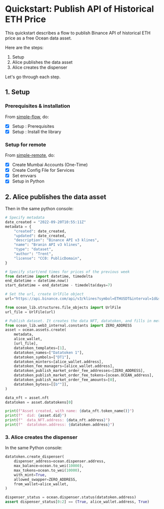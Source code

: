 <!--
Copyright 2022 Ocean Protocol Foundation
SPDX-License-Identifier: Apache-2.0
-->

# Quickstart: Publish API of Historical ETH Price

This quickstart describes a flow to publish Binance API of historical ETH price as a free Ocean data asset.

Here are the steps:

1.  Setup
2.  Alice publishes the data asset
3.  Alice creates the dispenser

Let's go through each step.

## 1. Setup

### Prerequisites & installation

From [simple-flow](data-nfts-and-datatokens-flow.md), do:
- [x] Setup : Prerequisites
- [x] Setup : Install the library

### Setup for remote

From [simple-remote](simple-remote.md), do:
- [x] Create Mumbai Accounts (One-Time)
- [x] Create Config File for Services
- [x] Set envvars
- [x] Setup in Python

## 2. Alice publishes the data asset

Then in the same python console:
```python
# Specify metadata
date_created = "2022-09-20T10:55:11Z"
metadata = {
    "created": date_created,
    "updated": date_created,
    "description": "Binance API v3 klines",
    "name": "Branin API v3 klines",
    "type": "dataset",
    "author": "Trent",
    "license": "CC0: PublicDomain",
}

# Specify start/end times for prices of the previous week
from datetime import datetime, timedelta
end_datetime = datetime.now() 
start_datetime = end_datetime - timedelta(days=7) 

# Set the url, create UrlFile object
url="https://api.binance.com/api/v3/klines?symbol=ETHUSDT&interval=1d&startTime={int(start_datetime.timestamp())*1000}&endTime={int(end_datetime.timestamp())*1000}"

from ocean_lib.structures.file_objects import UrlFile
url_file = UrlFile(url)

# Publish dataset. It creates the data NFT, datatoken, and fills in metadata
from ocean_lib.web3_internal.constants import ZERO_ADDRESS
asset = ocean.assets.create(
    metadata,
    alice_wallet,
    [url_file],
    datatoken_templates=[1],
    datatoken_names=["Datatoken 1"],
    datatoken_symbols=["DT1"],
    datatoken_minters=[alice_wallet.address],
    datatoken_fee_managers=[alice_wallet.address],
    datatoken_publish_market_order_fee_addresses=[ZERO_ADDRESS],
    datatoken_publish_market_order_fee_tokens=[ocean.OCEAN_address],
    datatoken_publish_market_order_fee_amounts=[0],
    datatoken_bytess=[[b""]],
)

data_nft = asset.nft
datatoken = asset.datatokens[0]

print(f"Asset created, with name: {data_nft.token_name()}")
print(f"  did: {asset.did}")
print(f"  data_NFT.address: {data_nft.address}")
print(f"  datatoken.address: {datatoken.address}")
```

### 3. Alice creates the dispenser

In the same Python console:
```python
datatoken.create_dispenser(
    dispenser_address=ocean.dispenser.address,
    max_balance=ocean.to_wei(10000),
    max_tokens=ocean.to_wei(10000),
    with_mint=True,
    allowed_swapper=ZERO_ADDRESS,
    from_wallet=alice_wallet,
)

dispenser_status = ocean.dispenser.status(datatoken.address)
assert dispenser_status[0:2] == (True, alice_wallet.address, True)


